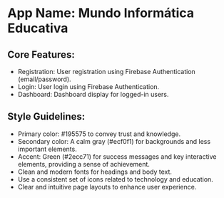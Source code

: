 # **App Name**: Mundo Informática Educativa

## Core Features:

- Registration: User registration using Firebase Authentication (email/password).
- Login: User login using Firebase Authentication.
- Dashboard: Dashboard display for logged-in users.

## Style Guidelines:

- Primary color: #195575 to convey trust and knowledge.
- Secondary color: A calm gray (#ecf0f1) for backgrounds and less important elements.
- Accent: Green (#2ecc71) for success messages and key interactive elements, providing a sense of achievement.
- Clean and modern fonts for headings and body text.
- Use a consistent set of icons related to technology and education.
- Clear and intuitive page layouts to enhance user experience.